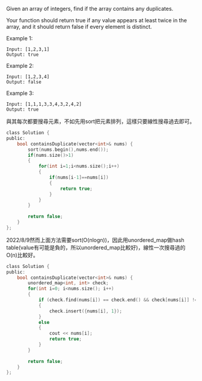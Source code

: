 Given an array of integers, find if the array contains any duplicates.

Your function should return true if any value appears at least twice in the array, and it should return false if every element is distinct.

Example 1:
```
Input: [1,2,3,1]
Output: true
```
Example 2:
```
Input: [1,2,3,4]
Output: false
```
Example 3:
```
Input: [1,1,1,3,3,4,3,2,4,2]
Output: true
```
與其每次都要搜尋元素，不如先用sort把元素排列，這樣只要線性搜尋過去即可。

```c
class Solution {
public:
    bool containsDuplicate(vector<int>& nums) {
        sort(nums.begin(),nums.end());
        if(nums.size()>1)
        {
            for(int i=1;i<nums.size();i++)
            {
                if(nums[i-1]==nums[i])
                {
                    return true;
                }
            }
        }
        
        return false;
    }
};
```
2022/8/9然而上面方法需要sort(O(nlogn))，因此用unordered_map做hash table(value有可能是負的，所以unordered_map比較好)，線性一次搜尋過的O(n)比較好。  
```c
class Solution {
public:
    bool containsDuplicate(vector<int>& nums) {
        unordered_map<int, int> check;
        for(int i=0; i<nums.size(); i++)
        {
            if (check.find(nums[i]) == check.end() && check[nums[i]] != 1)
            {
                check.insert({nums[i], 1});
            }
            else
            {
                cout << nums[i];
                return true;
            }
        }
        
        return false;
    }
};
```
